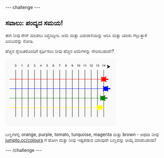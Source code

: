 --- challenge ---

## ಸವಾಲು: ಪಂದ್ಯದ ಸಮಯ!

ಈಗ ನೀವು ರೇಸ್ ಮಾಡಲು ಸಿದ್ಧರಿದ್ದೀರಿ. ಆಮೆ ಮತ್ತು ಎದುರಾಳಿಯನ್ನು ಆರಿಸಿ ಮತ್ತು ಯಾರು ಗೆಲ್ಲುತ್ತಾರೆ ಎಂಬುದನ್ನು ನೋಡಿ.

ಹೆಚ್ಚಿನ ಸ್ನೇಹಿತರೊಂದಿಗೆ ಸ್ಪರ್ಧಿಸಲು ನೀವು ಹೆಚ್ಚಿನ ಆಮೆಗಳನ್ನು ಸೇರಿಸಬಹುದೇ?

![screenshot](images/race-more.png)

ಬಣ್ಣಗಳಲ್ಲಿ orange, purple, tomato, turquoise, magenta ಮತ್ತು brown - ಅಥವಾ ನೀವು [jumpto.cc/colours](http://jumpto.cc/colours) ಗೆ ಹೋಗಿ ಮತ್ತು ನೀವು ಇಷ್ಟಪಡುವ ಯಾವುದೇ ಬಣ್ಣವನ್ನು ಆಯ್ಕೆ ಮಾಡಬಹುದು!

--- /challenge ---
